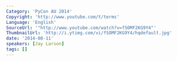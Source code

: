 ```yaml
---
Category: 'PyCon AU 2014'
Copyright: 'http://www.youtube.com/t/terms'
Language: 'English'
SourceUrl: '"http://www.youtube.com/watch?v=fSOMF2KG9Y4"'
ThumbnailUrl: 'http://i.ytimg.com/vi/fSOMF2KG9Y4/hqdefault.jpg'
date: '2014-08-11'
speakers: [Jay Larson]
tags: []
---
```


